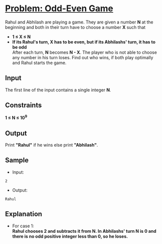 # [Problem: Odd-Even Game](https://my.newtonschool.co/playground/code/7coileut71bm)

Rahul and Abhilash are playing a game. They are given a number **N** at the beginning and both in their turn have to choose a number **X** such that
- **1 ≤ X ≤ N**
- **If its Rahul's turn, X has to be even, but if its Abhilashs' turn, it has to be odd** <br>
After each turn, **N** becomes **N - X**. The player who is not able to choose any number in his turn loses. Find out who wins, if both play optimally and Rahul starts the game.

## Input

The first line of the input contains a single integer **N**.

## Constraints

**1 ≤ N ≤ 10<sup>9</sup>**

## Output
Print **"Rahul"** if he wins else print **"Abhilash"**.

## Sample

- Input:
```
2
```

- Output:
```
Rahul
```

## Explanation

- For case 1: <br> **Rahul chooses 2 and subtracts it from N. In Abhilashs' turn N is 0 and there is no odd positive integer less than 0, so he loses.**
